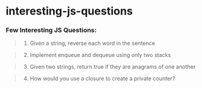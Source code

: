 # interesting-js-questions

### Few Interesting JS Questions:

>1. Given a string, reverse each word in the sentence

>2. Implement enqueue and dequeue using only two stacks

>3. Given two strings, return true if they are anagrams of one another

>4. How would you use a closure to create a private counter?